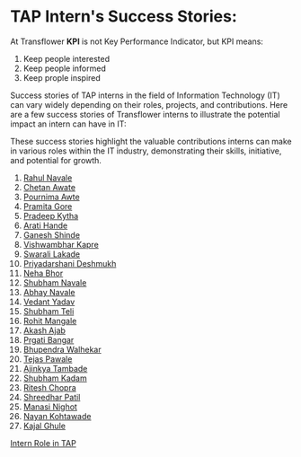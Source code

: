 
# TAP Intern's Success Stories:
At Transflower <b>KPI</b> is not Key Performance Indicator, but KPI means:
 <ol>
    <li>Keep people interested</li>
    <li>Keep people informed</li>
    <li>Keep prople inspired</li>
 </ol>

Success stories of TAP interns in the field of Information Technology (IT) can vary widely depending on their roles, projects, and contributions. Here are a few  success stories of Transflower interns to illustrate the potential impact an intern can have in IT:

These success stories highlight the valuable contributions interns can make in various roles within the IT industry, demonstrating their skills, initiative, and potential for growth.
<ol>
    <li><a href="https://www.linkedin.com/in/rahul-navale-67491273/">Rahul Navale</a></li>
    <li><a href="https://www.linkedin.com/in/chetan-awate-41a18ba2/">Chetan Awate</a></li>
    <li><a href="https://www.linkedin.com/in/pournima-awate-32942010a/">Pournima Awte</a></li>
    <li><a href="https://www.linkedin.com/in/pramita-gore-64aa75125/">Pramita Gore</a></li>
    <li><a href="https://www.linkedin.com/in/pradeep-kyata-62030b114/">Pradeep Kytha</a></li>
    <li><a href="https://www.linkedin.com/in/arati-hande-a9a7b3173/">Arati Hande</a></li>
    <li><a href="https://www.linkedin.com/in/ganesh-shinde-8406a8148/">Ganesh Shinde</a></li>
    <li><a href="https://www.linkedin.com/in/vishwambharkapare24/">Vishwambhar Kapre</a></li>
    <li><a href="https://www.linkedin.com/in/swarali-lakade/">Swarali Lakade</a></li>
    <li><a href="https://www.linkedin.com/in/priyadarshani-deshmukh-332728161/">Priyadarshani Deshmukh</a></li>
    <li><a href="https://www.linkedin.com/in/neha-bhor-b459b7228/">Neha Bhor</a></li>
    <li><a href="https://www.linkedin.com/in/shubham-navale-ab1b25188/">Shubham Navale</a></li>
    <li><a href="https://www.linkedin.com/in/navale-abhay-3190a524b/">Abhay Navale</a></li>
    <li><a href="https://www.linkedin.com/in/vedant-yadav-a87946213/">Vedant Yadav</a></li>
    <li><a href="https://www.linkedin.com/in/shubham-teli-ab4081274/">Shubham Teli</a></li>
    <li><a href="https://www.linkedin.com/in/rohit-mangale-139323205/">Rohit Mangale</a></li>
    <li><a href="https://www.linkedin.com/in/akash-ajab-a3237b21b/">Akash Ajab</a></li>
    <li><a href="https://www.linkedin.com/in/pragati-bangar-538083274/">Prgati Bangar</a></li>
    <li><a href="https://www.linkedin.com/in/bhupendra-walhekar-b61240258//">Bhupendra Walhekar</a></li>
    <li><a href="https://www.linkedin.com/in/tejas-pawale-9b3a90194//">Tejas Pawale</a></li>
    <li><a href="https://www.linkedin.com/in/ajinkya-tambade-59770b228/">Ajinkya Tambade</a></li>
    <li><a href="https://www.linkedin.com/in/shubham-kadam-s98/">Shubham Kadam</a></li>
    <li><a href="https://www.linkedin.com/in/ritesh-chopra-987417337/">Ritesh Chopra</a></li>
     <li><a href="https://www.linkedin.com/in/shridhar80/">Shreedhar Patil</a></li>
     <li><a href="https://www.linkedin.com/in/manasi-nighot-96683b25b/">Manasi Nighot</a></li>
     <li><a href="https://www.linkedin.com/in/nayankothawade/">Nayan Kohtawade</a></li>
     <li><a href="https://www.linkedin.com/in/kajal-ghule-2207211b1/">Kajal Ghule</a></li>
</ol>

<a href="https://github.com/RaviTambade/tap/blob/main/notes/internrole.md">Intern Role in TAP</a>
